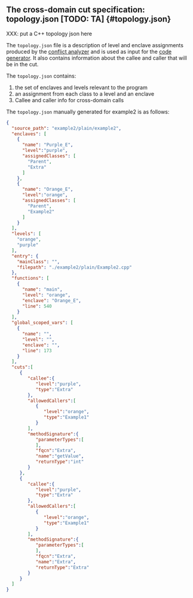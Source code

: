 ## The cross-domain cut specification: topology.json [TODO: TA] {#topology.json}

XXX: put a C++ topology json here

The `topology.json` file is a description of level and enclave assignments produced
by the [conflict analyzer](#conflict-analyzer) and is used as input for the
[code generator](#autogen). It also contains information about the callee
and caller that will be in the cut.  

The `topology.json` contains:

1. the set of enclaves and levels relevant to the program 
2. an assignment from each class to a level and an enclave 
3. Callee and caller info for cross-domain calls

The `topology.json` manually generated for example2 is as follows:

```json
{
  "source_path": "example2/plain/example2",
  "enclaves": [
    {
      "name": "Purple_E",
      "level":"purple",
      "assignedClasses": [
        "Parent",
        "Extra"
      ]
    },
    {
      "name": "Orange_E",
      "level":"orange",
      "assignedClasses": [
        "Parent",
        "Example2"
      ]
    }
  ],
  "levels": [
    "orange",
    "purple"
  ],
  "entry": {
    "mainClass": "",
    "filepath": "./example2/plain/Example2.cpp"
  },  
  "functions": [
    {
      "name": "main",
      "level": "orange",
      "enclave": "Orange_E",
      "line": 540
    }
  ],
  "global_scoped_vars": [
    {
      "name": "",
      "level": "",
      "enclave": "",
      "line": 173
    }
  ],
  "cuts":[
     {
        "callee":{
           "level":"purple",
           "type":"Extra"
        },
        "allowedCallers":[
           {
              "level":"orange",
              "type":"Example1"
           }
        ],
        "methodSignature":{
           "parameterTypes":[
           ],
           "fqcn":"Extra",
           "name":"getValue",
           "returnType":"int"
        }
     },
     {
        "callee":{
           "level":"purple",
           "type":"Extra"
        },
        "allowedCallers":[
           {
              "level":"orange",
              "type":"Example1"
           }
        ],
        "methodSignature":{
           "parameterTypes":[
           ],
           "fqcn":"Extra",
           "name":"Extra",
           "returnType":"Extra"
        }
     }
  ]
}
```